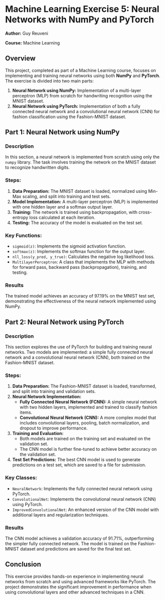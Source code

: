 # Machine Learning Exercise 5: Neural Networks with NumPy and PyTorch

**Author:** Guy Reuveni

**Course:** Machine Learning

## Overview

This project, completed as part of a Machine Learning course, focuses on implementing and training neural networks using both **NumPy** and **PyTorch**. The exercise is divided into two main parts:

1. **Neural Network using NumPy:** Implementation of a multi-layer perceptron (MLP) from scratch for handwriting recognition using the MNIST dataset.
2. **Neural Network using PyTorch:** Implementation of both a fully connected neural network and a convolutional neural network (CNN) for fashion classification using the Fashion-MNIST dataset.

## Part 1: Neural Network using NumPy

### Description

In this section, a neural network is implemented from scratch using only the `numpy` library. The task involves training the network on the MNIST dataset to recognize handwritten digits.

### Steps:

1. **Data Preparation:** The MNIST dataset is loaded, normalized using Min-Max scaling, and split into training and test sets.
2. **Model Implementation:** A multi-layer perceptron (MLP) is implemented with one hidden layer and a softmax output layer.
3. **Training:** The network is trained using backpropagation, with cross-entropy loss calculated at each iteration.
4. **Testing:** The accuracy of the model is evaluated on the test set.

### Key Functions:

- `sigmoid(z)`: Implements the sigmoid activation function.
- `softmax(z)`: Implements the softmax function for the output layer.
- `nll_loss(y_pred, y_true)`: Calculates the negative log likelihood loss.
- `MultilayerPerceptron`: A class that implements the MLP with methods for forward pass, backward pass (backpropagation), training, and testing.

### Results

The trained model achieves an accuracy of 97.19% on the MNIST test set, demonstrating the effectiveness of the neural network implemented using NumPy.

## Part 2: Neural Network using PyTorch

### Description

This section explores the use of PyTorch for building and training neural networks. Two models are implemented: a simple fully connected neural network and a convolutional neural network (CNN), both trained on the Fashion-MNIST dataset.

### Steps:

1. **Data Preparation:** The Fashion-MNIST dataset is loaded, transformed, and split into training and validation sets.
2. **Neural Network Implementation:**
   - **Fully Connected Neural Network (FCNN):** A simple neural network with two hidden layers, implemented and trained to classify fashion items.
   - **Convolutional Neural Network (CNN):** A more complex model that includes convolutional layers, pooling, batch normalization, and dropout to improve performance.
3. **Training and Evaluation:**
   - Both models are trained on the training set and evaluated on the validation set.
   - The CNN model is further fine-tuned to achieve better accuracy on the validation set.
4. **Test Set Predictions:** The best CNN model is used to generate predictions on a test set, which are saved to a file for submission.

### Key Classes:

- `NeuralNetwork`: Implements the fully connected neural network using PyTorch.
- `ConvolutionalNet`: Implements the convolutional neural network (CNN) using PyTorch.
- `ImprovedConvolutionalNet`: An enhanced version of the CNN model with additional layers and regularization techniques.

### Results

The CNN model achieves a validation accuracy of 91.71%, outperforming the simpler fully connected network. The model is trained on the Fashion-MNIST dataset and predictions are saved for the final test set.

## Conclusion

This exercise provides hands-on experience in implementing neural networks from scratch and using advanced frameworks like PyTorch. The project demonstrates the significant improvement in performance when using convolutional layers and other advanced techniques in a CNN.
